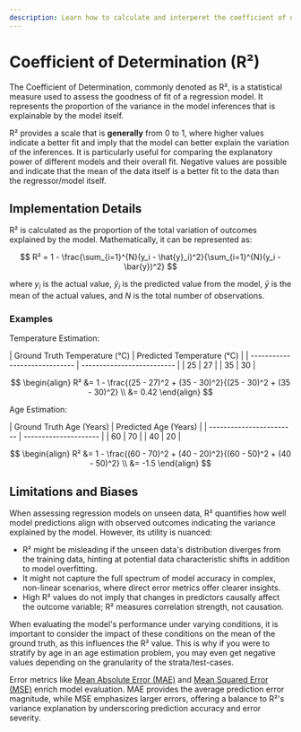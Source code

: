 ```yaml
---
description: Learn how to calculate and interperet the coefficient of determination (R²) in ML
---
```


# Coefficient of Determination (R²)

The Coefficient of Determination, commonly denoted as R², is a statistical measure used to assess the goodness of fit
of a regression model. It represents the proportion of the variance in the model inferences that is
explainable by the model itself.

R² provides a scale that is **generally** from 0 to 1, where higher values indicate a better fit and imply that
the model can better explain the variation of the inferences. It is particularly useful for
comparing the explanatory power of different models and their overall fit. Negative values are possible and indicate
that the mean of the data itself is a better fit to the data than the regressor/model itself.

## Implementation Details

R² is calculated as the proportion of the total variation of outcomes explained by the model. Mathematically, it can
be represented as:

$$
R² = 1 - \frac{\sum_{i=1}^{N}(y_i - \hat{y}_i)^2}{\sum_{i=1}^{N}(y_i - \bar{y})^2}
$$

where $y_i$ is the actual value, $\hat{y}_i$ is the predicted value from the model, $\bar{y}$ is the mean of the
actual values, and $N$ is the total number of observations.

### Examples

Temperature Estimation:

<div class="grid" markdown>
| Ground Truth Temperature (°C) | Predicted Temperature (°C) |
| ----------------------------- | -------------------------- |
| 25                            | 27                         |
| 35                            | 30                         |

$$
\begin{align}
R² &= 1 - \frac{(25 - 27)^2 + (35 - 30)^2}{(25 - 30)^2 + (35 - 30)^2} \\
&= 0.42
\end{align}
$$
</div>

Age Estimation:

<div class="grid" markdown>
| Ground Truth Age (Years) | Predicted Age (Years) |
| ------------------------ | --------------------- |
| 60                       | 70                    |
| 40                       | 20                    |

$$
\begin{align}
R² &= 1 - \frac{(60 - 70)^2 + (40 - 20)^2}{(60 - 50)^2 + (40 - 50)^2} \\
&= -1.5
\end{align}
$$
</div>

## Limitations and Biases

When assessing regression models on unseen data, R² quantifies how well model predictions align with observed outcomes
indicating the variance explained by the model. However, its utility is nuanced:

- R² might be misleading if the unseen data's distribution diverges from the training data,
hinting at potential data characteristic shifts in addition to model overfitting.
- It might not capture the full spectrum of model accuracy in complex, non-linear scenarios, where direct error
metrics offer clearer insights.
- High R² values do not imply that changes in predictors causally affect the outcome variable; R² measures
correlation strength, not causation.

When evaluating the model's performance under varying conditions, it is important to consider the impact of
these conditions on the mean of the ground truth, as this influences the R² value.
This is why if you were to stratify by age in an age estimation problem, you may even get negative values
depending on the granularity of the strata/test-cases.

Error metrics like [Mean Absolute Error (MAE)](./mean-absolute-error.md) and
[Mean Squared Error (MSE)](./mean-squared-error.md) enrich model evaluation. MAE provides the
average prediction error magnitude, while MSE emphasizes larger errors, offering a balance to R²'s variance explanation by
underscoring prediction accuracy and error severity.

